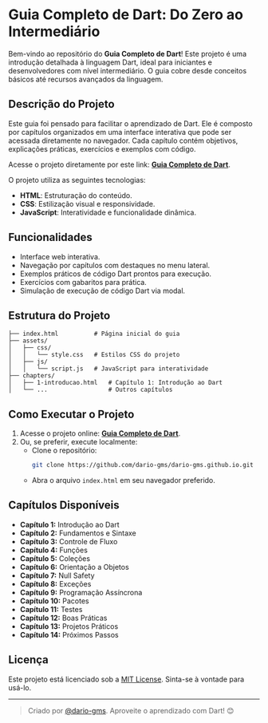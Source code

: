 # Guia Completo de Dart: Do Zero ao Intermediário

Bem-vindo ao repositório do **Guia Completo de Dart**! Este projeto é uma introdução detalhada à linguagem Dart, ideal para iniciantes e desenvolvedores com nível intermediário. O guia cobre desde conceitos básicos até recursos avançados da linguagem.

## Descrição do Projeto

Este guia foi pensado para facilitar o aprendizado de Dart. Ele é composto por capítulos organizados em uma interface interativa que pode ser acessada diretamente no navegador. Cada capítulo contém objetivos, explicações práticas, exercícios e exemplos com código.

Acesse o projeto diretamente por este link: **[Guia Completo de Dart](https://dario-gms.github.io/)**.

O projeto utiliza as seguintes tecnologias:

- **HTML**: Estruturação do conteúdo.
- **CSS**: Estilização visual e responsividade.
- **JavaScript**: Interatividade e funcionalidade dinâmica.

## Funcionalidades

- Interface web interativa.
- Navegação por capítulos com destaques no menu lateral.
- Exemplos práticos de código Dart prontos para execução.
- Exercícios com gabaritos para prática.
- Simulação de execução de código Dart via modal.

## Estrutura do Projeto

```
├── index.html          # Página inicial do guia
├── assets/
│   ├── css/
│   │   └── style.css   # Estilos CSS do projeto
│   ├── js/
│   │   └── script.js   # JavaScript para interatividade
├── chapters/
│   ├── 1-introducao.html   # Capítulo 1: Introdução ao Dart
│   └── ...                 # Outros capítulos
```

## Como Executar o Projeto

1. Acesse o projeto online: **[Guia Completo de Dart](https://dario-gms.github.io/)**.
2. Ou, se preferir, execute localmente:
   - Clone o repositório:
     ```bash
     git clone https://github.com/dario-gms/dario-gms.github.io.git
     ```
   - Abra o arquivo `index.html` em seu navegador preferido.

## Capítulos Disponíveis

- **Capítulo 1:** Introdução ao Dart
- **Capítulo 2:** Fundamentos e Sintaxe
- **Capítulo 3:** Controle de Fluxo
- **Capítulo 4:** Funções
- **Capítulo 5:** Coleções
- **Capítulo 6:** Orientação a Objetos
- **Capítulo 7:** Null Safety
- **Capítulo 8:** Exceções
- **Capítulo 9:** Programação Assíncrona
- **Capítulo 10:** Pacotes
- **Capítulo 11:** Testes
- **Capítulo 12:** Boas Práticas
- **Capítulo 13:** Projetos Práticos
- **Capítulo 14:** Próximos Passos

## Licença

Este projeto está licenciado sob a [MIT License](LICENSE). Sinta-se à vontade para usá-lo.

---

> Criado por [@dario-gms](https://github.com/dario-gms). Aproveite o aprendizado com Dart! 😊
